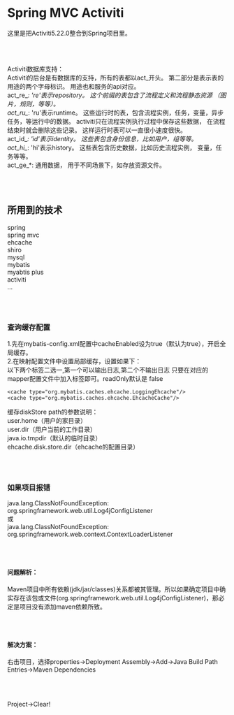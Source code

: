 # Spring MVC Activiti

这里是把Activiti5.22.0整合到Spring项目里。

<br><br>

Activiti数据库支持：<br>
Activiti的后台是有数据库的支持，所有的表都以act_开头。 第二部分是表示表的用途的两个字母标识。 用途也和服务的api对应。<br>
act_re_*: 're'表示repository。 这个前缀的表包含了流程定义和流程静态资源 （图片，规则，等等）。<br>
act_ru_*: 'ru'表示runtime。 这些运行时的表，包含流程实例，任务，变量，异步任务，等运行中的数据。 activiti只在流程实例执行过程中保存这些数据， 在流程结束时就会删除这些记录。 这样运行时表可以一直很小速度很快。<br>
act_id_*: 'id'表示identity。 这些表包含身份信息，比如用户，组等等。<br>
act_hi_*: 'hi'表示history。 这些表包含历史数据，比如历史流程实例， 变量，任务等等。<br>
act_ge_*: 通用数据， 用于不同场景下，如存放资源文件。

<br><br>

## 所用到的技术
spring<br>
spring mvc<br>
ehcache<br>
shiro<br>
mysql<br>
mybatis<br>
myabtis plus<br>
activiti<br>
...

<br><br>



### 查询缓存配置
1.先在mybatis-config.xml配置中cacheEnabled设为true（默认为true），开启全局缓存。<br>
2.在映射配置文件中设置局部缓存，设置如果下：<br>
以下两个标签二选一,第一个可以输出日志,第二个不输出日志 只要在对应的mapper配置文件中加入标签即可。readOnly默认是 false<br>
```
<cache type="org.mybatis.caches.ehcache.LoggingEhcache"/>
<cache type="org.mybatis.caches.ehcache.EhcacheCache"/>
```

缓存diskStore path的参数说明：<br>
user.home（用户的家目录）<br>
user.dir（用户当前的工作目录）<br>
java.io.tmpdir（默认的临时目录）<br>
ehcache.disk.store.dir（ehcache的配置目录）

<br><br>



### 如果项目报错

java.lang.ClassNotFoundException: org.springframework.web.util.Log4jConfigListener
<br>
或
<br>
java.lang.ClassNotFoundException: org.springframework.web.context.ContextLoaderListener

<br><br>



#### 问题解析：
Maven项目中所有依赖(jdk/jar/classes)关系都被其管理。所以如果确定项目中确实存在该包或文件(org.springframework.web.util.Log4jConfigListener)，那必定是项目没有添加maven依赖所致。

<br><br>



#### 解决方案： 
右击项目，选择properties->Deployment Assembly->Add->Java Build Path Entries->Maven Dependencies

<br><br>

Project->Clear!